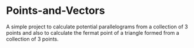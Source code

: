 # Points-and-Vectors
A simple project to calculate potential parallelograms from a collection of 3 points and also to calculate the fermat point of a triangle formed from a collection of 3 points.
